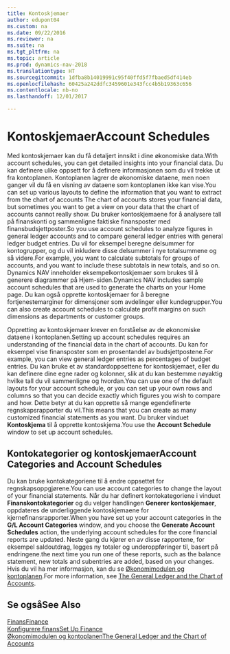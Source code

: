 ```yaml
---
title: Kontoskjemaer
author: edupont04
ms.custom: na
ms.date: 09/22/2016
ms.reviewer: na
ms.suite: na
ms.tgt_pltfrm: na
ms.topic: article
ms.prod: dynamics-nav-2018
ms.translationtype: HT
ms.sourcegitcommit: 1dfba8b14019991c95f40ffd5f7fbaed5df414eb
ms.openlocfilehash: 60425a242ddfc3459601e343fcc4b5b19363c656
ms.contentlocale: nb-no
ms.lasthandoff: 12/01/2017

---
```


# <a name="account-schedules"></a><span data-ttu-id="b6f94-102">Kontoskjemaer</span><span class="sxs-lookup"><span data-stu-id="b6f94-102">Account Schedules</span></span>
<span data-ttu-id="b6f94-103">Med kontoskjemaer kan du få detaljert innsikt i dine økonomiske data.</span><span class="sxs-lookup"><span data-stu-id="b6f94-103">With account schedules, you can get detailed insights into your financial data.</span></span> <span data-ttu-id="b6f94-104">Du kan definere ulike oppsett for å definere informasjonen som du vil trekke ut fra kontoplanen. Kontoplanen lagrer de økonomiske dataene, men noen ganger vil du få en visning av dataene som kontoplanen ikke kan vise.</span><span class="sxs-lookup"><span data-stu-id="b6f94-104">You can set up various layouts to define the information that you want to extract from the chart of accounts The chart of accounts stores your financial data, but sometimes you want to get a view on your data that the chart of accounts cannot really show.</span></span> <span data-ttu-id="b6f94-105">Du bruker kontoskjemaene for å analysere tall på finanskonti og sammenligne faktiske finansposter med finansbudsjettposter.</span><span class="sxs-lookup"><span data-stu-id="b6f94-105">So you use account schedules to analyze figures in general ledger accounts and to compare general ledger entries with general ledger budget entries.</span></span>
<span data-ttu-id="b6f94-106">Du vil for eksempel beregne delsummer for kontogrupper, og du vil inkludere disse delsummer i nye totalsummene og så videre.</span><span class="sxs-lookup"><span data-stu-id="b6f94-106">For example, you want to calculate subtotals for groups of accounts, and you want to include these subtotals in new totals, and so on.</span></span>
<span data-ttu-id="b6f94-107">Dynamics NAV inneholder eksempelkontoskjemaer som brukes til å generere diagrammer på Hjem-siden.</span><span class="sxs-lookup"><span data-stu-id="b6f94-107">Dynamics NAV includes sample account schedules that are used to generate the charts on your Home page.</span></span> <span data-ttu-id="b6f94-108">Du kan også opprette kontoskjemaer for å beregne fortjenestemarginer for dimensjoner som avdelinger eller kundegrupper.</span><span class="sxs-lookup"><span data-stu-id="b6f94-108">You can also create account schedules to calculate profit margins on such dimensions as departments or customer groups.</span></span>  

<span data-ttu-id="b6f94-109">Oppretting av kontoskjemaer krever en forståelse av de økonomiske dataene i kontoplanen.</span><span class="sxs-lookup"><span data-stu-id="b6f94-109">Setting up account schedules requires an understanding of the financial data in the chart of accounts.</span></span>
<span data-ttu-id="b6f94-110">Du kan for eksempel vise finansposter som en prosentandel av budsjettpostene.</span><span class="sxs-lookup"><span data-stu-id="b6f94-110">For example, you can view general ledger entries as percentages of budget entries.</span></span>
<span data-ttu-id="b6f94-111">Du kan bruke et av standardoppsettene for kontoskjemaet, eller du kan definere dine egne rader og kolonner, slik at du kan bestemme nøyaktig hvilke tall du vil sammenligne og hvordan.</span><span class="sxs-lookup"><span data-stu-id="b6f94-111">You can use one of the default layouts for your account schedule, or you can set up your own rows and columns so that you can decide exactly which figures you wish to compare and how.</span></span>
<span data-ttu-id="b6f94-112">Dette betyr at du kan opprette så mange egendefinerte regnskapsrapporter du vil.</span><span class="sxs-lookup"><span data-stu-id="b6f94-112">This means that you can create as many customized financial statements as you want.</span></span> <span data-ttu-id="b6f94-113">Du bruker vinduet **Kontoskjema** til å opprette kontoskjema.</span><span class="sxs-lookup"><span data-stu-id="b6f94-113">You use the **Account Schedule** window to set up account schedules.</span></span>  

## <a name="account-categories-and-account-schedules"></a><span data-ttu-id="b6f94-114">Kontokategorier og kontoskjemaer</span><span class="sxs-lookup"><span data-stu-id="b6f94-114">Account Categories and Account Schedules</span></span>
<span data-ttu-id="b6f94-115">Du kan bruke kontokategoriene til å endre oppsettet for regnskapsoppgjørene.</span><span class="sxs-lookup"><span data-stu-id="b6f94-115">You can use account categories to change the layout of your financial statements.</span></span> <span data-ttu-id="b6f94-116">Når du har definert kontokategoriene i vinduet **Finanskontokategorier** og du velger handlingen **Generer kontoskjemaer**, oppdateres de underliggende kontoskjemaene for kjernefinansrapporter.</span><span class="sxs-lookup"><span data-stu-id="b6f94-116">When you have set up your account categories in the **G/L Account Categories** window, and you choose the **Generate Account Schedules** action, the underlying account schedules for the core financial reports are updated.</span></span> <span data-ttu-id="b6f94-117">Neste gang du kjører en av disse rapportene, for eksempel saldoutdrag, legges ny totaler og underoppføringer til, basert på endringene.</span><span class="sxs-lookup"><span data-stu-id="b6f94-117">the next time you run one of these reports, such as the balance statement, new totals and subentries are added, based on your changes.</span></span> <span data-ttu-id="b6f94-118">Hvis du vil ha mer informasjon, kan du se [Økonomimodulen og kontoplanen](finance-general-ledger.md).</span><span class="sxs-lookup"><span data-stu-id="b6f94-118">For more information, see [The General Ledger and the Chart of Accounts](finance-general-ledger.md).</span></span>    
## <a name="see-also"></a><span data-ttu-id="b6f94-119">Se også</span><span class="sxs-lookup"><span data-stu-id="b6f94-119">See Also</span></span>
[<span data-ttu-id="b6f94-120">Finans</span><span class="sxs-lookup"><span data-stu-id="b6f94-120">Finance</span></span>](finance.md)  
[<span data-ttu-id="b6f94-121">Konfigurere finans</span><span class="sxs-lookup"><span data-stu-id="b6f94-121">Set Up Finance</span></span>](finance-setup-finance.md)  
[<span data-ttu-id="b6f94-122">Økonomimodulen og kontoplanen</span><span class="sxs-lookup"><span data-stu-id="b6f94-122">The General Ledger and the Chart of Accounts</span></span>](finance-general-ledger.md)  

